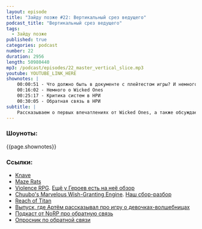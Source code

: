 ```yaml
---
layout: episode
title: "Зайду позже #22: Вертикальный срез ведущего"
podcast_title: "Вертикальный срез ведущего"
tags:
  - Зайду позже
published: true
categories: podcast
number: 22
duration: 2956
length: 50980440
mp3: /podcast/episodes/22_master_vertical_slice.mp3
youtube: YOUTUBE_LINK_HERE
shownotes: |
    00:00:51 - Что должно быть в документе с плейтестом игры? И немного о Wicked Ones  
    00:16:02 - Немного о Wicked Ones  
    00:25:17 - Критика систем в НРИ  
    00:30:05 - Обратная связь в НРИ  
subtitle: |
    Рассказываем о первых впечатлениях от Wicked Ones, а также обсуждаем плейтесты, критику и обратную связь в НРИ
---
```


### Шоуноты:
{{page.shownotes}}

### Ссылки:  
- [Knave](https://www.drivethrurpg.com/product/250888/Knave)
- [Maze Rats](https://www.drivethrurpg.com/product/197158/Maze-Rats)
- [Violence RPG](http://www.costik.com/Violence%20RPG1.pdf). [Ещё у Героев есть на неё обзор](https://www.youtube.com/watch?v=kjEG5en4SoQ)
- [Chuubo's Marvelous Wish-Granting Engine](https://www.drivethrurpg.com/product/134196/Chuubos-Marvelous-WishGranting-Engine). [Наш сбор-разбор](https://rpgbasement.xyz/2019-04-15-podcast_4-chuubo/)
- [Reach of Titan](https://www.kickstarter.com/projects/496783700/reach-of-titan)
- [Выпуск, где Артём рассказывал про игру о девочках-волшебницах](https://rpgbasement.xyz/2019-02-20-podcast_3-anime/)
- [Подкаст от NoRP про обратную связь](https://vk.com/wall-114070332_25377)
- [Опросник по обратной связи](https://rpgbasement.xyz/2017-10-08-d_c_feedback/)
